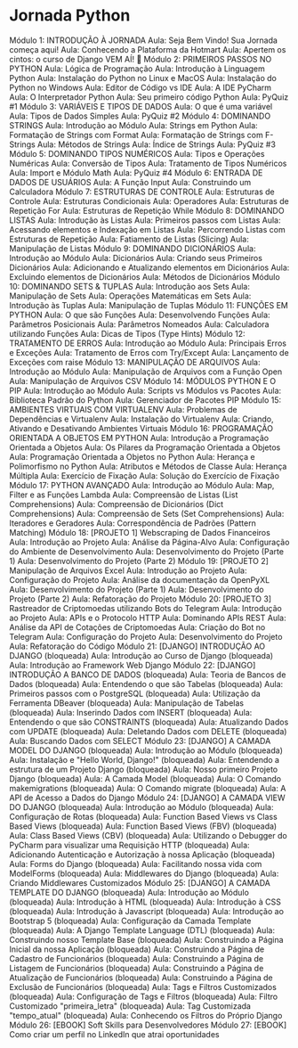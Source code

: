 # Jornada Python


Módulo 1: INTRODUÇÃO À JORNADA
	Aula: Seja Bem Vindo! Sua Jornada começa aqui!
	Aula: Conhecendo a Plataforma da Hotmart
	Aula: Apertem os cintos: o curso de Django VEM AÍ! 🤯
Módulo 2: PRIMEIROS PASSOS NO PYTHON
	Aula: Lógica de Programação
	Aula: Introdução à Linguagem Python
	Aula: Instalação do Python no Linux e MacOS
	Aula: Instalação do Python no Windows
	Aula: Editor de Código vs IDE
	Aula: A IDE PyCharm
	Aula: O Interpretador Python
	Aula: Seu primeiro código Python
	Aula: PyQuiz #1
Módulo 3: VARIÁVEIS E TIPOS DE DADOS
	Aula: O que é uma variável
	Aula: Tipos de Dados Simples
	Aula: PyQuiz #2
Módulo 4: DOMINANDO STRINGS
	Aula: Introdução ao Módulo
	Aula: Strings em Python
	Aula: Formatação de Strings com Format
	Aula: Formatação de Strings com F-Strings
	Aula: Métodos de Strings
	Aula: Índice de Strings
	Aula: PyQuiz #3
Módulo 5: DOMINANDO TIPOS NUMÉRICOS
	Aula: Tipos e Operações Numéricas
	Aula: Conversão de Tipos
	Aula: Tratamento de Tipos Numéricos
	Aula: Import e Módulo Math
	Aula: PyQuiz #4
Módulo 6: ENTRADA DE DADOS DE USUÁRIOS
	Aula: A Função Input
	Aula: Construindo um Calculadora
Módulo 7: ESTRUTURAS DE CONTROLE
	Aula: Estruturas de Controle
	Aula: Estruturas Condicionais
	Aula: Operadores
	Aula: Estruturas de Repetição For
	Aula: Estruturas de Repetição While
Módulo 8: DOMINANDO LISTAS
	Aula: Introdução às Listas
	Aula: Primeiros passos com Listas
	Aula: Acessando elementos e Indexação em Listas
	Aula: Percorrendo Listas com Estruturas de Repetição
	Aula: Fatiamento de Listas (Slicing)
	Aula: Manipulação de Listas
Módulo 9: DOMINANDO DICIONÁRIOS
	Aula: Introdução ao Módulo
	Aula: Dicionários
	Aula: Criando seus Primeiros Dicionários
	Aula: Adicionando e Atualizando elementos em Dicionários
	Aula: Excluindo elementos de Dicionários
	Aula: Métodos de Dicionários
Módulo 10: DOMINANDO SETS & TUPLAS
	Aula: Introdução aos Sets
	Aula: Manipulação de Sets
	Aula: Operações Matemáticas em Sets
	Aula: Introdução às Tuplas
	Aula: Manipulação de Tuplas
Módulo 11: FUNÇÕES EM PYTHON
	Aula: O que são Funções
	Aula: Desenvolvendo Funções
	Aula: Parâmetros Posicionais
	Aula: Parâmetros Nomeados
	Aula: Calculadora utilizando Funções
	Aula: Dicas de Tipos (Type Hints)
Módulo 12: TRATAMENTO DE ERROS
	Aula: Introdução ao Módulo
	Aula: Principais Erros e Exceções
	Aula: Tratamento de Erros com Try/Except
	Aula: Lançamento de Exceções com raise
Módulo 13: MANIPULAÇÃO DE ARQUIVOS
	Aula: Introdução ao Módulo
	Aula: Manipulação de Arquivos com a Função Open
	Aula: Manipulação de Arquivos CSV
Módulo 14: MÓDULOS PYTHON E O PIP
	Aula: Introdução ao Módulo
	Aula: Scripts vs Módulos vs Pacotes
	Aula: Biblioteca Padrão do Python
	Aula: Gerenciador de Pacotes PIP
Módulo 15: AMBIENTES VIRTUAIS COM VIRTUALENV
	Aula: Problemas de Dependências e Virtualenv
	Aula: Instalação do Virtualenv
	Aula: Criando, Ativando e Desativando Ambientes Virtuais
Módulo 16: PROGRAMAÇÃO ORIENTADA A OBJETOS EM PYTHON
	Aula: Introdução a Programação Orientada a Objetos
	Aula: Os Pilares da Programação Orientada a Objetos
	Aula: Programação Orientada a Objetos no Python
	Aula: Herança e Polimorfismo no Python
	Aula: Atributos e Métodos de Classe
	Aula: Herança Múltipla
	Aula: Exercício de Fixação
	Aula: Solução do Exercício de Fixação
Módulo 17: PYTHON AVANÇADO
	Aula: Introdução ao Módulo
	Aula: Map, Filter e as Funções Lambda
	Aula: Compreensão de Listas (List Comprehensions)
	Aula: Compreensão de Dicionários (Dict Comprehensions)
	Aula: Compreensão de Sets (Set Comprehensions)
	Aula: Iteradores e Geradores
	Aula: Correspondência de Padrões (Pattern Matching)
Módulo 18: [PROJETO 1] Webscraping de Dados Financeiros
	Aula: Introdução ao Projeto
	Aula: Análise da Página-Alvo
	Aula: Configuração do Ambiente de Desenvolvimento
	Aula: Desenvolvimento do Projeto (Parte 1)
	Aula: Desenvolvimento do Projeto (Parte 2)
Módulo 19: [PROJETO 2] Manipulação de Arquivos Excel
	Aula: Introdução ao Projeto
	Aula: Configuração do Projeto
	Aula: Análise da documentação da OpenPyXL
	Aula: Desenvolvimento do Projeto (Parte 1)
	Aula: Desenvolvimento do Projeto (Parte 2)
	Aula: Refatoração do Projeto
Módulo 20: [PROJETO 3] Rastreador de Criptomoedas utilizando Bots do Telegram
	Aula: Introdução ao Projeto
	Aula: APIs e o Protocolo HTTP
	Aula: Dominando APIs REST
	Aula: Análise da API de Cotações de Criptomoedas
	Aula: Criação do Bot no Telegram
	Aula: Configuração do Projeto
	Aula: Desenvolvimento do Projeto
	Aula: Refatoração do Código
Módulo 21: [DJANGO] INTRODUÇÃO AO DJANGO
	(bloqueada) Aula: Introdução ao Curso de Django
	(bloqueada) Aula: Introdução ao Framework Web Django
Módulo 22: [DJANGO] INTRODUÇÃO A BANCO DE DADOS
	(bloqueada) Aula: Teoria de Bancos de Dados
	(bloqueada) Aula: Entendendo o que são Tabelas
	(bloqueada) Aula: Primeiros passos com o PostgreSQL
	(bloqueada) Aula: Utilização da Ferramenta DBeaver
	(bloqueada) Aula: Manipulação de Tabelas
	(bloqueada) Aula: Inserindo Dados com INSERT
	(bloqueada) Aula: Entendendo o que são CONSTRAINTS
	(bloqueada) Aula: Atualizando Dados com UPDATE
	(bloqueada) Aula: Deletando Dados com DELETE
	(bloqueada) Aula: Buscando Dados com SELECT
Módulo 23: [DJANGO] A CAMADA MODEL DO DJANGO
	(bloqueada) Aula: Introdução ao Módulo
	(bloqueada) Aula: Instalação e "Hello World, Django!"
	(bloqueada) Aula: Entendendo a estrutura de um Projeto Django
	(bloqueada) Aula: Nosso primeiro Projeto Django
	(bloqueada) Aula: A Camada Model
	(bloqueada) Aula: O Comando makemigrations
	(bloqueada) Aula: O Comando migrate
	(bloqueada) Aula: A API de Acesso a Dados do Django
Módulo 24: [DJANGO] A CAMADA VIEW DO DJANGO
	(bloqueada) Aula: Introdução ao Módulo
	(bloqueada) Aula: Configuração de Rotas
	(bloqueada) Aula: Function Based Views vs Class Based Views
	(bloqueada) Aula: Function Based Views (FBV)
	(bloqueada) Aula: Class Based Views (CBV)
	(bloqueada) Aula: Utilizando o Debugger do PyCharm para visualizar uma Requisição HTTP
	(bloqueada) Aula: Adicionando Autenticação e Autorização à nossa Aplicação
	(bloqueada) Aula: Forms do Django
	(bloqueada) Aula: Facilitando nossa vida com ModelForms
	(bloqueada) Aula: Middlewares do Django
	(bloqueada) Aula: Criando Middlewares Customizados
Módulo 25: [DJANGO] A CAMADA TEMPLATE DO DJANGO 
	(bloqueada) Aula: Introdução ao Módulo
	(bloqueada) Aula: Introdução à HTML
	(bloqueada) Aula: Introdução à CSS
	(bloqueada) Aula: Introdução à Javascript
	(bloqueada) Aula: Introdução ao Bootstrap 5
	(bloqueada) Aula: Configuração da Camada Template
	(bloqueada) Aula: A Django Template Language (DTL)
	(bloqueada) Aula: Construindo nosso Template Base
	(bloqueada) Aula: Construindo a Página Inicial da nossa Aplicação
	(bloqueada) Aula: Construindo a Página de Cadastro de Funcionários
	(bloqueada) Aula: Construindo a Página de Listagem de Funcionários
	(bloqueada) Aula: Construindo a Página de Atualização de Funcionários
	(bloqueada) Aula: Construindo a Página de Exclusão de Funcionários
	(bloqueada) Aula: Tags e Filtros Customizados
	(bloqueada) Aula: Configuração de Tags e Filtros
	(bloqueada) Aula: Filtro Customizado "primeira_letra"
	(bloqueada) Aula: Tag Customizada "tempo_atual"
	(bloqueada) Aula: Conhecendo os Filtros do Próprio Django
Módulo 26: [EBOOK] Soft Skills para Desenvolvedores
Módulo 27: [EBOOK] Como criar um perfil no LinkedIn que atrai oportunidades

